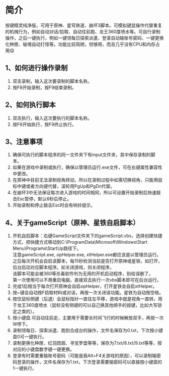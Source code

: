 # 简介
按键精灵纯净版，可用于原神、星穹铁道、崩坏3脚本。可模拟键鼠操作代替重复的机械行为，例如自动对话/拾取、自动往前跑、龙王360度喷水等。可自行录制操作，之后一键执行，例如一键领每日探索派遣、登录自动输账号密码、一键更换化种匣、秘境自动打怪等。功能比较简陋，但够用，而且几乎没有CPU和内存占用😋
## 1、如何进行操作录制
1. 双击录制，输入这次要录制的脚本名称。
2. 按F8开始录制，按F9结束录制。
## 2、如何执行脚本
1. 双击执行，输入这次要执行的脚本名称。
2. 按F8开始执行，按F9终止执行。
## 3、注意事项
1. 确保可执行的脚本程序的同一文件夹下有input文件夹，其中保存录制的脚本。
2. 如果在游戏中录制或执行，确保以管理员运行.exe文件，可在右键属性兼容性中更改。
3. 在原神中目前无法录制视角转动，所以在录制过程中如需切换视角，只能用鼠标中键或者方向键代替，滚轮用PgUp和PgDn代替。
4. 在崩坏3中无法保证每次进入游戏的时间相同，所以可设置开始录制后快速敲击Esc暂停，默认6秒后停止。
5. 开始录制和停止敲击Esc时会有响铃提示。
## 4、关于gameScript（原神、星铁自启脚本）
1. 开机自启脚本：右键GameScript文件夹下的gameScript.vbs，选择创建快捷方式，把快捷方式移动到C:\ProgramData\Microsoft\Windows\Start Menu\Programs\StartUp路径下。  
注意gameScript.exe, opHelper.exe, xtHelper.exe都应该是以管理员运行。  
之后每次开机会自启该脚本，每15秒检测当前是否打开原神或星铁，如打开，后台启动对应脚本程序。如关闭游戏，则关闭程序。  
该脚本可能会被360等杀毒软件判为无用的开机启动程序，别给误删了。  
第一次使用可以不用重启电脑，直接双击执行一次vbs脚本即可在后台运行。
2. 完成1后相当于每次打开原神会自启opHelper，打开星铁会自启xtHelper。
3. 按~键会自动按F拾取材料或对话，再按一次关闭该功能。星铁为自动按空格。
4. 按住鼠标侧键（后退）会鼠标指针一直往左平移，游戏中就是视角一直转，用于龙王360度喷水（鼠标没有侧键的可以自己换其他顺手的按键，比如大写锁定之类的）。
5. 按小键盘.可自动往前走，主要用于需要长时间飞行的时候解放双手，再按一次W停下。
6. 录制领每日、探索派遣、跑到合成台的操作，文件名保存为0.txt，下次按小键盘0可一键执行。
7. 录制更换化种匣、红羽团扇、寻宝罗盘等等，保存为7.txt/8.txt/9.txt等等，按对应的小键盘数字键一键更换。
8. 登录有时需要重输账号密码（可能是我Alt+F4关游戏的原因），可以录制输密码登录的操作，文件名保存为1.txt，下次登录需要输密码可以直接按小键盘的1一键执行。
